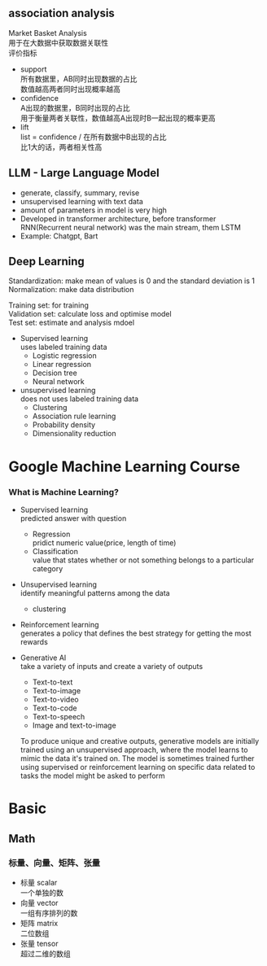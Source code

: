 ## association analysis  
Market Basket Analysis  
用于在大数据中获取数据关联性  
评价指标  
- support  
  所有数据里，AB同时出现数据的占比  
  数值越高两者同时出现概率越高  
- confidence  
  A出现的数据里，B同时出现的占比  
  用于衡量两者关联性，数值越高A出现时B一起出现的概率更高  
- lift  
  list = confidence / 在所有数据中B出现的占比  
  比1大的话，两者相关性高    

## LLM - Large Language Model
- generate, classify, summary, revise  
- unsupervised learning with text data  
- amount of parameters in model is very high  
- Developed in transformer architecture, before transformer RNN(Recurrent neural network) was the main stream, them LSTM         
- Example: Chatgpt, Bart  

## Deep Learning
Standardization: make mean of values is 0 and the standard deviation is 1  
Normalization: make data distribution  

Training set: for training  
Validation set: calculate loss and optimise model  
Test set: estimate and analysis mdoel  

- Supervised learning  
  uses labeled training data  
  - Logistic regression
  - Linear regression
  - Decision tree
  - Neural network
- unsupervised learning  
  does not uses labeled training data  
  - Clustering
  - Association rule learning
  - Probability density
  - Dimensionality reduction

# Google Machine Learning Course  
### What is Machine Learning?  
- Supervised learning  
  predicted answer with question  
  - Regression  
    pridict numeric value(price, length of time)  
  - Classification  
    value that states whether or not something belongs to a particular category  
  
- Unsupervised learning  
  identify meaningful patterns among the data  
  - clustering  
  
- Reinforcement learning  
  generates a policy that defines the best strategy for getting the most rewards  
  
- Generative AI  
  take a variety of inputs and create a variety of outputs  
  - Text-to-text  
  - Text-to-image  
  - Text-to-video  
  - Text-to-code  
  - Text-to-speech  
  - Image and text-to-image
  
  To produce unique and creative outputs, generative models are initially trained using an unsupervised approach, where the model learns to mimic the data it's trained on. The model is sometimes trained further using supervised or reinforcement learning on specific data related to tasks the model might be asked to perform  

# Basic
## Math
### 标量、向量、矩阵、张量
- 标量 scalar  
  一个单独的数  
- 向量 vector  
  一组有序排列的数  
- 矩阵 matrix  
  二位数组  
- 张量 tensor  
  超过二维的数组  
